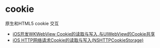 # cookie
原生和HTML5 cookie 交互
- [iOS开发WKWebView Cookie的读取与写入,与UIWebView的Cookie共享](http://www.skyfox.org/ios-wkwebview-cookie-opration.html)
- [iOS HTTP网络请求Cookie的读取与写入(NSHTTPCookieStorage)](http://www.skyfox.org/ios-url-request-cookie.html)
